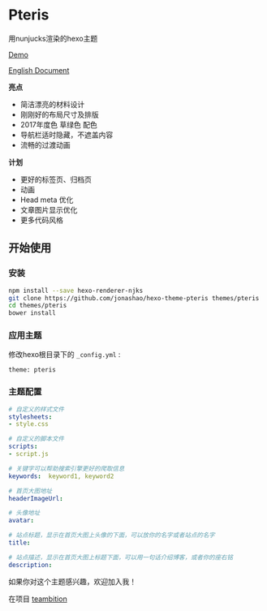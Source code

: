 # Pteris
用nunjucks渲染的hexo主题

[Demo](http://www.junnanhao.com)

[English Document](README.md)

**亮点**
- 简洁漂亮的材料设计
- 刚刚好的布局尺寸及排版
- 2017年度色 草绿色 配色
- 导航栏适时隐藏，不遮盖内容
- 流畅的过渡动画

**计划**
- 更好的标签页、归档页
- 动画
- Head meta 优化
- 文章图片显示优化
- 更多代码风格

## 开始使用
### 安装
``` bash
npm install --save hexo-renderer-njks
git clone https://github.com/jonashao/hexo-theme-pteris themes/pteris
cd themes/pteris
bower install
```

### 应用主题
修改hexo根目录下的 `_config.yml` : 
```
theme: pteris
```

### 主题配置
``` yml
# 自定义的样式文件
stylesheets:
- style.css  

# 自定义的脚本文件
scripts:
- script.js

# 关键字可以帮助搜索引擎更好的爬取信息
keywords:  keyword1, keyword2

# 首页大图地址
headerImageUrl: 

# 头像地址
avatar:

# 站点标题，显示在首页大图上头像的下面，可以放你的名字或者站点的名字
title:

# 站点描述，显示在首页大图上标题下面，可以用一句话介绍博客，或者你的座右铭
description:
```

如果你对这个主题感兴趣，欢迎加入我！

在项目 [teambition](https://www.teambition.com/project/585497e096c7dce53871e4be/)
